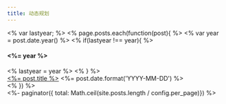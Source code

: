 ```yaml
---
title: 动态规划
---
```


<div class="archive">
  <% var lastyear; %>
  <% page.posts.each(function(post){ %>
    <% var year = post.date.year() %>
    <% if(lastyear !== year){ %>
      <h4 class="year"><%= year %></h4>
      <% lastyear = year %>
    <% } %>
    <div class="archive_item">
      <a class="title" href="<%- url_for(post.path) %>"><%= post.title %></a>
      <span class="date"><%= post.date.format('YYYY-MM-DD') %></span>
    </div>
  <% }) %>
  <div class="pagination">
    <%- paginator({ total: Math.ceil(site.posts.length / config.per_page)}) %>
  </div>
</div>
